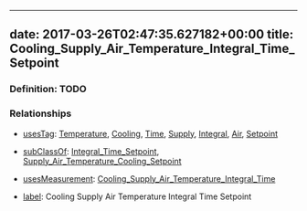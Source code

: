 
---
date: 2017-03-26T02:47:35.627182+00:00
title: Cooling_Supply_Air_Temperature_Integral_Time_Setpoint
---
### Definition: TODO

### Relationships

* [usesTag](https://brickschema.org/schema/1.0/BrickFrame#usesTag): [Temperature](https://brickschema.org/schema/1.0/BrickTag#Temperature), [Cooling](https://brickschema.org/schema/1.0/BrickTag#Cooling), [Time](https://brickschema.org/schema/1.0/BrickTag#Time), [Supply](https://brickschema.org/schema/1.0/BrickTag#Supply), [Integral](https://brickschema.org/schema/1.0/BrickTag#Integral), [Air](https://brickschema.org/schema/1.0/BrickTag#Air), [Setpoint](https://brickschema.org/schema/1.0/BrickTag#Setpoint)

* [subClassOf](http://www.w3.org/2000/01/rdf-schema#subClassOf): [Integral_Time_Setpoint](https://brickschema.org/schema/1.0/Brick#Integral_Time_Setpoint), [Supply_Air_Temperature_Cooling_Setpoint](https://brickschema.org/schema/1.0/Brick#Supply_Air_Temperature_Cooling_Setpoint)

* [usesMeasurement](https://brickschema.org/schema/1.0/BrickFrame#usesMeasurement): [Cooling_Supply_Air_Temperature_Integral_Time](https://brickschema.org/schema/1.0/Brick#Cooling_Supply_Air_Temperature_Integral_Time)

* [label](http://www.w3.org/2000/01/rdf-schema#label): Cooling Supply Air Temperature Integral Time Setpoint
